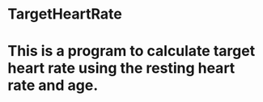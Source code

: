 # TargetHeartRate
# This is a program to calculate target heart rate using the resting heart rate and age.
